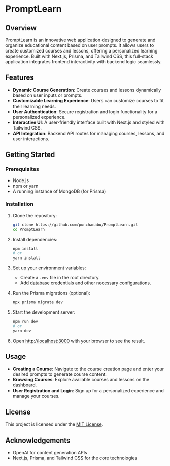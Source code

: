 # PromptLearn

## Overview
PromptLearn is an innovative web application designed to generate and organize educational content based on user prompts. It allows users to create customized courses and lessons, offering a personalized learning experience. Built with Next.js, Prisma, and Tailwind CSS, this full-stack application integrates frontend interactivity with backend logic seamlessly.

## Features
- **Dynamic Course Generation**: Create courses and lessons dynamically based on user inputs or prompts.
- **Customizable Learning Experience**: Users can customize courses to fit their learning needs.
- **User Authentication**: Secure registration and login functionality for a personalized experience.
- **Interactive UI**: A user-friendly interface built with Next.js and styled with Tailwind CSS.
- **API Integration**: Backend API routes for managing courses, lessons, and user interactions.

## Getting Started

### Prerequisites
- Node.js
- npm or yarn
- A running instance of MongoDB (for Prisma)

### Installation
1. Clone the repository:
   ```bash
   git clone https://github.com/punchanabu/PromptLearn.git
   cd PromptLearn
   ```

2. Install dependencies:
   ```bash
   npm install
   # or
   yarn install
   ```

3. Set up your environment variables:
   - Create a `.env` file in the root directory.
   - Add database credentials and other necessary configurations.

4. Run the Prisma migrations (optional):
   ```bash
   npx prisma migrate dev
   ```

5. Start the development server:
   ```bash
   npm run dev
   # or
   yarn dev
   ```

6. Open [http://localhost:3000](http://localhost:3000) with your browser to see the result.

## Usage
- **Creating a Course**: Navigate to the course creation page and enter your desired prompts to generate course content.
- **Browsing Courses**: Explore available courses and lessons on the dashboard.
- **User Registration and Login**: Sign up for a personalized experience and manage your courses.

## License
This project is licensed under the [MIT License](LICENSE).

## Acknowledgements
- OpenAI for content generation APIs
- Next.js, Prisma, and Tailwind CSS for the core technologies

